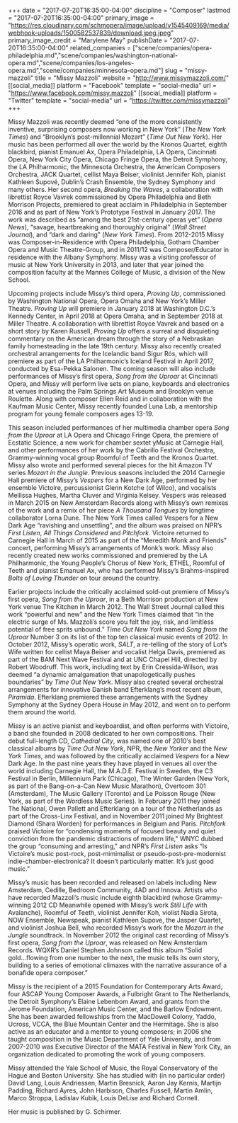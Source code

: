 +++
date = "2017-07-20T16:35:00-04:00"
discipline = "Composer"
lastmod = "2017-07-20T16:35:00-04:00"
primary_image = "https://res.cloudinary.com/schmopera/image/upload/v1545409169/media/webhook-uploads/1500582537839/download.jpeg.jpeg"
primary_image_credit = "Marylene May"
publishDate = "2017-07-20T16:35:00-04:00"
related_companies = ["scene/companies/opera-philadelphia.md","scene/companies/washington-national-opera.md","scene/companies/los-angeles-opera.md","scene/companies/minnesota-opera.md"]
slug = "missy-mazzoli"
title = "Missy Mazzoli"
website = "http://www.missymazzoli.com/"
[[social_media]]
platform = "Facebook"
template = "social-media"
url = "https://www.facebook.com/missy.mazzoli"
[[social_media]]
platform = "Twitter"
template = "social-media"
url = "https://twitter.com/missymazzoli"
+++

Missy Mazzoli was recently deemed “one of the more consistently inventive, surprising composers now working in New York” (*The New York Times*) and “Brooklyn’s post-millennial Mozart” (*Time Out New York*). Her music has been performed all over the world by the Kronos Quartet, eighth blackbird, pianist Emanuel Ax, Opera Philadelphia, LA Opera, Cincinnati Opera, New York City Opera, Chicago Fringe Opera, the Detroit Symphony, the LA Philharmonic, the Minnesota Orchestra, the American Composers Orchestra, JACK Quartet, cellist Maya Beiser, violinist Jennifer Koh, pianist Kathleen Supové, Dublin’s Crash Ensemble, the Sydney Symphony and many others. Her second opera, *Breaking the Waves*, a collaboration with librettist Royce Vavrek commissioned by Opera Philadelphia and Beth Morrison Projects, premiered to great acclaim in Philadelphia in September 2016 and as part of New York’s Prototype Festival in January 2017.  The work was described as “among the best 21st-century operas yet” (*Opera News*), “savage, heartbreaking and thoroughly original” (*Wall Street Journal*), and “dark and daring” (*New York Times*). From 2012-2015 Missy was Composer-in-Residence with Opera Philadelphia, Gotham Chamber Opera and Music Theatre-Group, and in 2011/12 was Composer/Educator in residence with the Albany Symphony. Missy was a visiting professor of music at New York University in 2013, and later that year joined the composition faculty at the Mannes College of Music, a division of the New School.

Upcoming projects include Missy’s third opera, *Proving Up*, commissioned by Washington National Opera, Opera Omaha and New York’s Miller Theatre. *Proving Up* will premiere in January 2018 at Washington D.C.’s Kennedy Center, in April 2018 at Opera Omaha, and in September 2018 at Miller Theatre. A collaboration with librettist Royce Vavrek and based on a short story by Karen Russell, *Proving Up* offers a surreal and disquieting commentary on the American dream through the story of a Nebraskan family homesteading in the late 19th century.  Missy also recently created orchestral arrangements for the Icelandic band Sigur Rós, which will premiere as part of the LA Philharmonic’s Iceland Festival in April 2017, conducted by Esa-Pekka Salonen.  The coming season will also include performances of Missy’s first opera, *Song from the Uproar* at Cincinnati Opera, and Missy will perform live sets on piano, keyboards and electronics at venues including the Palm Springs Art Museum and Brooklyn venue Roulette.  Along with composer Ellen Reid and in collaboration with the Kaufman Music Center, Missy recently founded Luna Lab, a mentorship program for young female composers ages 13-19.

This season included performances of her multimedia chamber opera *Song from the Uproar* at LA Opera and Chicago Fringe Opera, the premiere of Ecstatic Science, a new work for chamber sextet yMusic at Carnegie Hall, and other performances of her work by the Cabrillo Festival Orchestra, Grammy-winning vocal group Roomful of Teeth and the Kronos Quartet.  Missy also wrote and performed several pieces for the hit Amazon TV series *Mozart in the Jungle*.  Previous seasons included the 2014 Carnegie Hall premiere of Missy’s *Vespers* for a New Dark Age, performed by her ensemble Victoire, percussionist Glenn Kotche (of Wilco), and vocalists Mellissa Hughes, Martha Cluver and Virginia Kelsey. Vespers was released in March 2015 on New Amsterdam Records along with Missy’s own remixes of the work and a remix of her piece *A Thousand Tongues* by longtime collaborator Lorna Dune.  The New York Times called Vespers for a New Dark Age “ravishing and unsettling”, and the album was praised on NPR’s *First Listen*, *All Things Considered* and *Pitchfork*.  Victoire returned to Carnegie Hall in March of 2015 as part of the “Meredith Monk and Friends” concert, performing Missy’s arrangements of Monk’s work.  Missy also recently created new works commissioned and premiered by the LA Philharmonic, the Young People’s Chorus of New York, ETHEL, Roomful of Teeth and pianist Emanuel Ax, who has performed Missy’s Brahms-inspired *Bolts of Loving Thunder* on tour around the country. 

Earlier projects include the critically acclaimed sold-out premiere of Missy’s first opera, *Song from the Uproar*, in a Beth Morrison production at New York venue The Kitchen in March 2012. The Wall Street Journal called this work “powerful and new” and the New York Times claimed that “in the electric surge of Ms. Mazzoli’s score you felt the joy, risk, and limitless potential of free sprits unbound.” *Time Out New York* named *Song from the Uproar* Number 3 on its list of the top ten classical music events of 2012. In October 2012, Missy’s operatic work, *SALT*, a re-telling of the story of Lot’s Wife written for cellist Maya Beiser and vocalist Helga Davis, premiered as part of the BAM Next Wave Festival and at UNC Chapel Hill, directed by Robert Woodruff. This work, including text by Erin Cressida-Wilson, was deemed “a dynamic amalgamation that unapologetically pushes boundaries” by *Time Out New York*. Missy also created several orchestral arrangements for innovative Danish band Efterklang’s most recent album, *Piramida*. Efterklang premiered these arrangements with the Sydney Symphony at the Sydney Opera House in May 2012, and went on to perform them around the world.

Missy is an active pianist and keyboardist, and often performs with Victoire, a band she founded in 2008 dedicated to her own compositions. Their debut full-length CD, *Cathedral City*, was named one of 2010′s best classical albums by *Time Out New York*, NPR, the *New Yorker* and the *New York Times*, and was followed by the critically acclaimed *Vespers* for a New Dark Age. In the past nine years they have played in venues all over the world including Carnegie Hall, the M.A.D.E. Festival in Sweden, the C3 Festival in Berlin, Millennium Park (Chicago), The Winter Garden (New York, as part of the Bang-on-a-Can New Music Marathon), Overtoom 301 (Amsterdam), The Music Gallery (Toronto) and Le Poisson Rouge (New York, as part of the Wordless Music Series). In February 2011 they joined The National, Owen Pallett and Efterklang on a tour of the Netherlands as part of the Cross-Linx Festival, and in November 2011 joined My Brightest Diamond (Shara Worden) for performances in Belgium and Paris. *Pitchfork* praised Victoire for “condensing moments of focused beauty and quiet conviction from the pandemic distractions of modern life," WNYC dubbed the group “consuming and arresting," and NPR’s *First Listen* asks “Is Victoire’s music post-rock, post-mimimalist or pseudo-post-pre-modernist indie-chamber-electronica? It doesn’t particularly matter. It’s just good music.”

Missy’s music has been recorded and released on labels including New Amsterdam, Cedille, Bedroom Community, 4AD and Innova.  Artists who have recorded Mazzoli’s music include eighth blackbird (whose Grammy-winning 2012 CD Meanwhile opened with Missy’s work *Still Life* with Avalanche), Roomful of Teeth, violinist Jennifer Koh, violist Nadia Sirota, NOW Ensemble, Newspeak, pianist Kathleen Supove, the Jasper Quartet, and violinist Joshua Bell, who recorded Missy’s work for the *Mozart in the Jungle* soundtrack.  In November 2012 the original cast recording of Missy’s first opera, *Song from the Uproar*, was released on New Amsterdam Records. WQXR’s Daniel Stephen Johnson called this album “Solid gold...flowing from one number to the next, the music tells its own story, building to a series of emotional climaxes with the narrative assurance of a bonafide opera composer.” 

Missy is the recipient of a 2015 Foundation for Contemporary Arts Award, four ASCAP Young Composer Awards, a Fulbright Grant to The Netherlands, the Detroit Symphony’s Elaine Lebenbom Award, and grants from the Jerome Foundation, American Music Center, and the Barlow Endowment. She has been awarded fellowships from the MacDowell Colony, Yaddo, Ucross, VCCA, the Blue Mountain Center and the Hermitage.  She is also active as an educator and a mentor to young composers; in 2006 she taught composition in the Music Department of Yale University, and from 2007-2010 was Executive Director of the MATA Festival in New York City, an organization dedicated to promoting the work of young composers.  

Missy attended the Yale School of Music, the Royal Conservatory of the Hague and Boston University.  She has studied with (in no particular order) David Lang, Louis Andriessen, Martin Bresnick, Aaron Jay Kernis, Martijn Padding, Richard Ayres, John Harbison, Charles Fussell, Martin Amlin, Marco Stroppa, Ladislav Kubik, Louis DeLise and Richard Cornell.

Her music is published by G. Schirmer.
